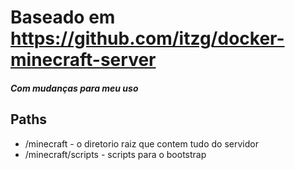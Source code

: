 # Baseado em https://github.com/itzg/docker-minecraft-server
##### Com mudanças para meu uso

## Paths
 - /minecraft - o diretorio raiz que contem tudo do servidor
 - /minecraft/scripts - scripts para o bootstrap
